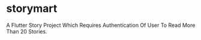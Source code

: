# storymart
A Flutter Story Project Which Requires Authentication Of User To Read More Than 20 Stories.
